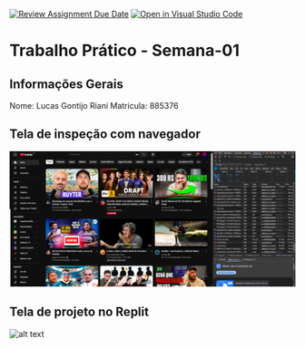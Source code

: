 [![Review Assignment Due Date](https://classroom.github.com/assets/deadline-readme-button-22041afd0340ce965d47ae6ef1cefeee28c7c493a6346c4f15d667ab976d596c.svg)](https://classroom.github.com/a/egWsXDcZ)
[![Open in Visual Studio Code](https://classroom.github.com/assets/open-in-vscode-2e0aaae1b6195c2367325f4f02e2d04e9abb55f0b24a779b69b11b9e10269abc.svg)](https://classroom.github.com/online_ide?assignment_repo_id=18286278&assignment_repo_type=AssignmentRepo)
# Trabalho Prático - Semana-01

## Informações Gerais
Nome: Lucas Gontijo Riani
Matricula: 885376

## Tela de inspeção com navegador
![alt text](image-1.png)

## Tela de projeto no Replit
![alt text](image.png)
